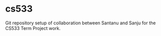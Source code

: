 # cs533
Git repository setup of collaboration between Santanu and Sanju for the CS533 Term Project work.
